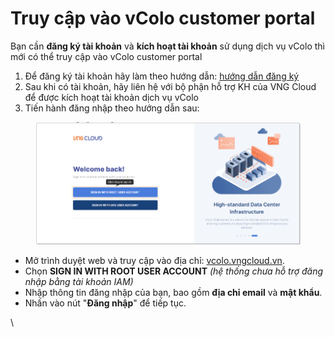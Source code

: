 # Truy cập vào vColo customer portal

Bạn cần **đăng ký tài khoản** và **kích hoạt tài khoản** sử dụng dịch vụ vColo thì mới có thể truy cập vào vColo customer portal

1. Để đăng ký tài khoản hãy làm theo hướng dẫn: [hướng dẫn đăng ký](../huong-dan-su-dung-tai-khoan/dang-ky-tai-khoan.md)
2. Sau khi có tài khoản, hãy liên hệ với bộ phận hỗ trợ KH của VNG Cloud để được kích hoạt tài khoản dịch vụ vColo
3. Tiến hành đăng nhập theo hướng dẫn sau:

<figure><img src="../.gitbook/assets/image (2) (1) (1) (1) (1) (1) (1) (1) (1) (1) (1) (1) (1) (1) (1) (1) (1) (1) (1) (1) (1) (1).png" alt=""><figcaption></figcaption></figure>

* Mở trình duyệt web và truy cập vào địa chỉ: [vcolo.vngcloud.vn](https://vcolo.vngcloud.vn/).
* Chọn **SIGN IN WITH ROOT USER ACCOUNT** _(hệ thống chưa hỗ trợ đăng nhập bằng tài khoản IAM)_
* Nhập thông tin đăng nhập của bạn, bao gồm **địa chỉ email** và **mật khẩu**.
* Nhấn vào nút "**Đăng nhập**" để tiếp tục.

\
